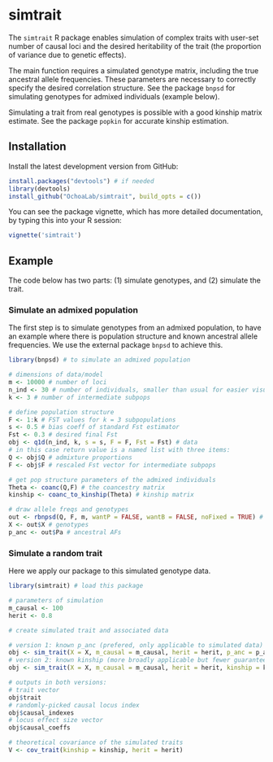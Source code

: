 # simtrait

The `simtrait` R package enables simulation of complex traits with user-set number of causal loci and the desired heritability of the trait (the proportion of variance due to genetic effects).

The main function requires a simulated genotype matrix, including the true ancestral allele frequencies.
These parameters are necessary to correctly specify the desired correlation structure.
See the package `bnpsd` for simulating genotypes for admixed individuals (example below).

Simulating a trait from real genotypes is possible with a good kinship matrix estimate.
See the package `popkin` for accurate kinship estimation.

## Installation

<!-- 
You can install the released version of simtrait from [CRAN](https://CRAN.R-project.org) with:
``` r
install.packages("simtrait")
``` 
-->

Install the latest development version from GitHub:
```R
install.packages("devtools") # if needed
library(devtools)
install_github("OchoaLab/simtrait", build_opts = c())
```

You can see the package vignette, which has more detailed documentation, by typing this into your R session:
```R
vignette('simtrait')
```


## Example

The code below has two parts: (1) simulate genotypes, and (2) simulate the trait.

### Simulate an admixed population

The first step is to simulate genotypes from an admixed population, to have an example where there is population structure and known ancestral allele frequencies.
We use the external package `bnpsd` to achieve this.

```R
library(bnpsd) # to simulate an admixed population

# dimensions of data/model
m <- 10000 # number of loci
n_ind <- 30 # number of individuals, smaller than usual for easier visualizations
k <- 3 # number of intermediate subpops

# define population structure
F <- 1:k # FST values for k = 3 subpopulations
s <- 0.5 # bias coeff of standard Fst estimator
Fst <- 0.3 # desired final Fst
obj <- q1d(n_ind, k, s = s, F = F, Fst = Fst) # data
# in this case return value is a named list with three items:
Q <- obj$Q # admixture proportions
F <- obj$F # rescaled Fst vector for intermediate subpops

# get pop structure parameters of the admixed individuals
Theta <- coanc(Q,F) # the coancestry matrix
kinship <- coanc_to_kinship(Theta) # kinship matrix

# draw allele freqs and genotypes
out <- rbnpsd(Q, F, m, wantP = FALSE, wantB = FALSE, noFixed = TRUE) # exclude variables not of interest
X <- out$X # genotypes
p_anc <- out$Pa # ancestral AFs
```

### Simulate a random trait

Here we apply our package to this simulated genotype data.

```R
library(simtrait) # load this package

# parameters of simulation
m_causal <- 100
herit <- 0.8

# create simulated trait and associated data

# version 1: known p_anc (prefered, only applicable to simulated data)
obj <- sim_trait(X = X, m_causal = m_causal, herit = herit, p_anc = p_anc)
# version 2: known kinship (more broadly applicable but fewer guarantees)
obj <- sim_trait(X = X, m_causal = m_causal, herit = herit, kinship = kinship)

# outputs in both versions:
# trait vector
obj$trait
# randomly-picked causal locus index
obj$causal_indexes
# locus effect size vector
obj$causal_coeffs

# theoretical covariance of the simulated traits
V <- cov_trait(kinship = kinship, herit = herit)
```

